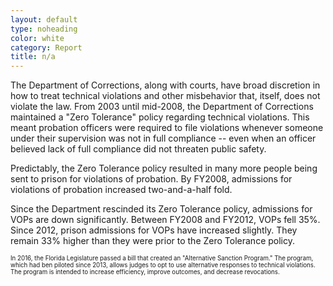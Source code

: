 ```yaml
---
layout: default
type: noheading
color: white
category: Report
title: n/a
---
```

The Department of Corrections, along with courts, have broad discretion
in how to treat technical violations and other misbehavior that, itself,
does not violate the law. From 2003 until mid-2008, the Department of Corrections
maintained a "Zero Tolerance" policy regarding technical violations. This
meant probation officers were required to file violations whenever someone
under their supervision was not in full compliance -- even when an officer
believed lack of full compliance did not threaten public safety.

Predictably, the Zero Tolerance policy resulted in many more people
being sent to prison for violations of probation. By FY2008, admissions
for violations of probation increased two-and-a-half fold.

Since the Department rescinded its Zero Tolerance policy, admissions
for VOPs are down significantly. Between FY2008 and
FY2012, VOPs fell 35%. Since 2012, prison admissions for VOPs have increased slightly. They remain 33% higher than they were prior to the Zero Tolerance policy.

<small><small>In 2016, the Florida Legislature passed a bill that created an "Alternative Sanction Program." The program, which had ben piloted since 2013, allows judges to opt to use alternative responses to technical violations. The program is intended to increase efficiency, improve outcomes, and decrease revocations.</small></small>

